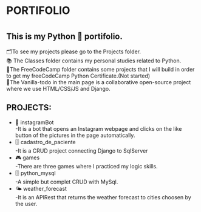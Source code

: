 
<h1>PORTIFOLIO<h1>

<h2>This is my Python 🐍 portifolio.</h2>  
🗂️To see my projects please go to the Projects folder.<br> 
📚 The Classes folder contains my personal studies related to Python.<br>
🔖The FreeCodeCamp folder contains some projects that I will build in order to get my freeCodeCamp Python Certificate.(Not started)<br>
🚀The Vanilla-todo in the main page is a collaborative open-source project where we use HTML/CSS/JS and Django.  

<h2>PROJECTS:</h2>

<ul>
    <li>🤖 instagramBot<br>-It is a bot that opens an Instagram webpage and clicks on the like button of the pictures in the page automatically.</li>
    <li>🗄️ cadastro_de_paciente<br>-It is a CRUD project connecting Django to SqlServer</li>
    <li>🎮 games<br>-There are three games where I practiced my logic skills.</li>
    <li>🗄️ python_mysql<br>-A simple but complet CRUD with MySql.</li>
    <li>🌤️ weather_forecast<br>-It is an APIRest that returns the weather forecast to cities choosen by the user.</li> 
</ul>